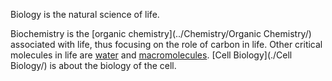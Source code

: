 Biology is the natural science of life.

Biochemistry is the [organic chemistry](../Chemistry/Organic Chemistry/) associated with life, thus focusing on the role of carbon in life. Other critical molecules in life are [water](../Chemistry/Water) and [macromolecules](./Biological-Molecules/). [Cell Biology](./Cell Biology/) is about the biology of the cell.
